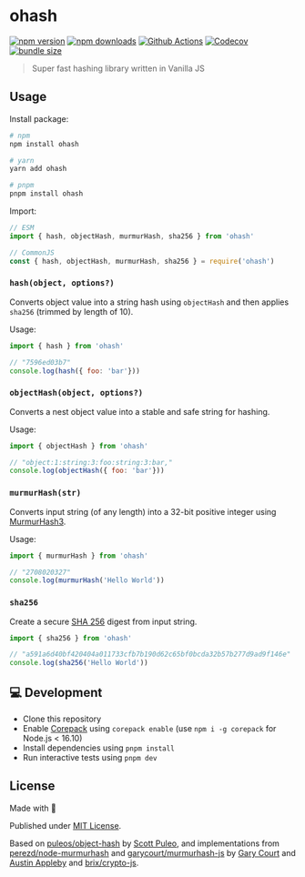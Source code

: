 # ohash

[![npm version][npm-version-src]][npm-version-href]
[![npm downloads][npm-downloads-src]][npm-downloads-href]
[![Github Actions][github-actions-src]][github-actions-href]
[![Codecov][codecov-src]][codecov-href]
[![bundle size][bundle-src]][bundle-href]

> Super fast hashing library written in Vanilla JS

## Usage

Install package:

```sh
# npm
npm install ohash

# yarn
yarn add ohash

# pnpm
pnpm install ohash
```

Import:

```js
// ESM
import { hash, objectHash, murmurHash, sha256 } from 'ohash'

// CommonJS
const { hash, objectHash, murmurHash, sha256 } = require('ohash')
```

### `hash(object, options?)`

Converts object value into a string hash using `objectHash` and then applies `sha256` (trimmed by length of 10).

Usage:

```js
import { hash } from 'ohash'

// "7596ed03b7"
console.log(hash({ foo: 'bar'}))
```

### `objectHash(object, options?)`

Converts a nest object value into a stable and safe string for hashing.

Usage:

```js
import { objectHash } from 'ohash'

// "object:1:string:3:foo:string:3:bar,"
console.log(objectHash({ foo: 'bar'}))
```

### `murmurHash(str)`

Converts input string (of any length) into a 32-bit positive integer using [MurmurHash3]((https://en.wikipedia.org/wiki/MurmurHash)).

Usage:

```js
import { murmurHash } from 'ohash'

// "2708020327"
console.log(murmurHash('Hello World'))
```

### `sha256`

Create a secure [SHA 256](https://en.wikipedia.org/wiki/SHA-2) digest from input string.

```js
import { sha256 } from 'ohash'

// "a591a6d40bf420404a011733cfb7b190d62c65bf0bcda32b57b277d9ad9f146e"
console.log(sha256('Hello World'))
```

## 💻 Development

- Clone this repository
- Enable [Corepack](https://github.com/nodejs/corepack) using `corepack enable` (use `npm i -g corepack` for Node.js < 16.10)
- Install dependencies using `pnpm install`
- Run interactive tests using `pnpm dev`

## License

Made with 💛

Published under [MIT License](./LICENSE).

Based on [puleos/object-hash](https://github.com/puleos/object-hash) by [Scott Puleo](https://github.com/puleos/), and implementations from [perezd/node-murmurhash](perezd/node-murmurhash) and
[garycourt/murmurhash-js](https://github.com/garycourt/murmurhash-js) by [Gary Court](mailto:gary.court@gmail.com) and [Austin Appleby](mailto:aappleby@gmail.com) and [brix/crypto-js](https://github.com/brix/crypto-js).

<!-- Badges -->
[npm-version-src]: https://img.shields.io/npm/v/ohash?style=flat-square
[npm-version-href]: https://npmjs.com/package/ohash

[npm-downloads-src]: https://img.shields.io/npm/dm/ohash?style=flat-square
[npm-downloads-href]: https://npmjs.com/package/ohash

[github-actions-src]: https://img.shields.io/github/workflow/status/unjs/ohash/ci/main?style=flat-square
[github-actions-href]: https://github.com/unjs/ohash/actions?query=workflow%3Aci

[codecov-src]: https://img.shields.io/codecov/c/gh/unjs/ohash/main?style=flat-square
[codecov-href]: https://codecov.io/gh/unjs/ohash

[bundle-src]: https://flat.badgen.net/bundlephobia/minzip/ohash
[bundle-href]: https://bundlephobia.com/package/ohash
